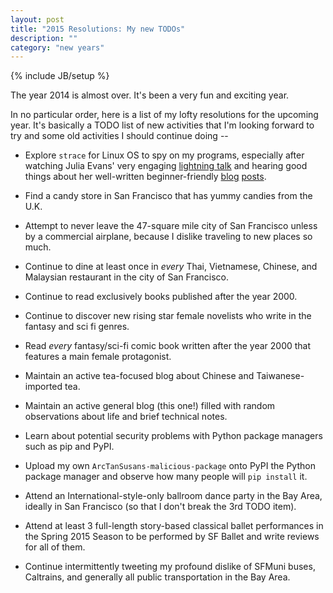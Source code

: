 ```yaml
---
layout: post
title: "2015 Resolutions: My new TODOs"
description: ""
category: "new years"
---
```

{% include JB/setup %}

The year 2014 is almost over. It's been a very fun and exciting year.

In no particular order, here is a list of my lofty resolutions for the upcoming year. It's basically a TODO list of new activities that I'm looking forward to try and some old activities I should continue doing --

* Explore `strace` for Linux OS to spy on my programs, especially after watching Julia Evans' very engaging [lightning talk](https://www.youtube.com/watch?v=4pEHfGKB-OE) and hearing good things about her well-written beginner-friendly [blog](http://jvns.ca/blog/2014/09/18/you-can-be-a-kernel-hacker/) [posts](https://gist.github.com/jvns/58cbd798a481a3f703fd).

* Find a candy store in San Francisco that has yummy candies from the U.K.

* Attempt to never leave the 47-square mile city of San Francisco unless by a commercial airplane, because I dislike traveling to new places so much.

* Continue to dine at least once in *every* Thai, Vietnamese, Chinese, and Malaysian restaurant in the city of San Francisco.

* Continue to read exclusively books published after the year 2000.

* Continue to discover new rising star female novelists who write in the fantasy and sci fi genres.

* Read *every* fantasy/sci-fi comic book written after the year 2000 that features a main female protagonist.

* Maintain an active tea-focused blog about Chinese and Taiwanese-imported tea.

* Maintain an active general blog (this one!) filled with random observations about life and brief technical notes.

* Learn about potential security problems with Python package managers such as pip and PyPI.

* Upload my own `ArcTanSusans-malicious-package` onto PyPI the Python package manager and observe how many people will `pip install` it.

* Attend an International-style-only ballroom dance party in the Bay Area, ideally in San Francisco (so that I don't break the 3rd TODO item).

* Attend at least 3 full-length story-based classical ballet performances in the Spring 2015 Season to be performed by SF Ballet and write reviews for all of them.

* Continue intermittently tweeting my profound dislike of SFMuni buses, Caltrains, and generally all public transportation in the Bay Area.
